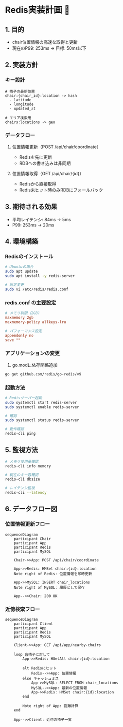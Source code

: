 # Redis実装計画 🚀

## 1. 目的
- chair位置情報の高速な取得と更新
- 現在のP99: 253ms → 目標: 50ms以下

## 2. 実装方針
### キー設計

```redis
# 椅子の最新位置
chair:{chair_id}:location -> hash
  - latitude
  - longitude
  - updated_at

# エリア検索用
chairs:locations -> geo
```

### データフロー
1. 位置情報更新（POST /api/chair/coordinate）
   - Redisを先に更新
   - RDBへの書き込みは非同期

2. 位置情報取得（GET /api/chair/{id}）
   - Redisから直接取得
   - Redis未ヒット時のみRDBにフォールバック

## 3. 期待される効果
- 平均レイテンシ: 84ms → 5ms
- P99: 253ms → 20ms

## 4. 環境構築

### Redisのインストール

```bash
# Ubuntuの場合
sudo apt update
sudo apt install -y redis-server

# 設定変更
sudo vi /etc/redis/redis.conf
```

### redis.conf の主要設定

```conf
# メモリ制限（2GB）
maxmemory 2gb
maxmemory-policy allkeys-lru

# パフォーマンス設定
appendonly no
save ""
```

### アプリケーションの変更
1. go.modに依存関係追加

```bash
go get github.com/redis/go-redis/v9
```

### 起動方法

```bash
# Redisサーバー起動
sudo systemctl start redis-server
sudo systemctl enable redis-server

# 確認
sudo systemctl status redis-server

# 動作確認
redis-cli ping

```

## 5. 監視方法

```bash
# メモリ使用量確認
redis-cli info memory

# 現在のキー数確認
redis-cli dbsize

# レイテンシ監視
redis-cli --latency
```

## 6. データフロー図

### 位置情報更新フロー
```mermaid
sequenceDiagram
    participant Chair
    participant App
    participant Redis
    participant MySQL

    Chair->>App: POST /api/chair/coordinate

    App->>Redis: HMSet chair:{id}:location
    Note right of Redis: 位置情報を即時更新

    App->>MySQL: INSERT chair_locations
    Note right of MySQL: 履歴として保存

    App-->>Chair: 200 OK
```

### 近傍検索フロー
```mermaid
sequenceDiagram
    participant Client
    participant App
    participant Redis
    participant MySQL

    Client->>App: GET /api/app/nearby-chairs

    loop 各椅子に対して
        App->>Redis: HGetAll chair:{id}:location

        alt Redisにヒット
            Redis-->>App: 位置情報
        else キャッシュミス
            App->>MySQL: SELECT FROM chair_locations
            MySQL-->>App: 最新の位置情報
            App->>Redis: HMSet chair:{id}:location
        end

        Note right of App: 距離計算
    end

    App-->>Client: 近傍の椅子一覧
```
